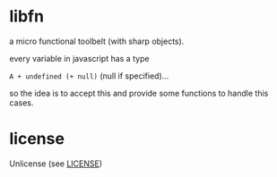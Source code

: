 # libfn

a micro functional toolbelt (with sharp objects).

every variable in javascript has a type

`A + undefined (+ null)` (null if specified)...

so the idea is to accept this and provide some functions to handle this cases.

# license

Unlicense (see [LICENSE](https://github.com/diasbruno/instantiator/blob/main/LICENSE))
